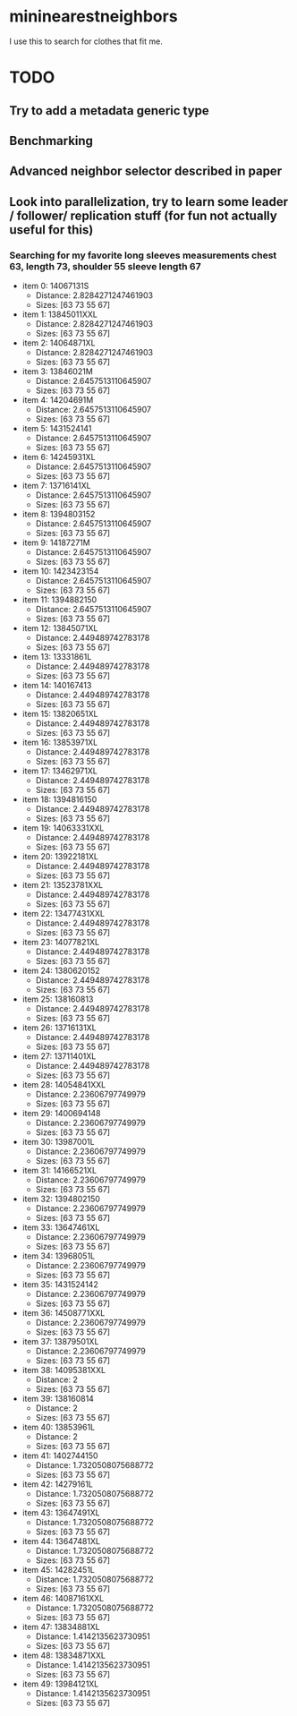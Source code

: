# mininearestneighbors
I use this to search for clothes that fit me.
# TODO

## Try to add a metadata generic type 
## Benchmarking
## Advanced neighbor selector described in paper
## Look into parallelization, try to learn some leader / follower/ replication stuff (for fun not actually useful for this)

### Searching for my favorite long sleeves measurements chest 63, length 73, shoulder 55 sleeve length 67
- item 0: 14067131S
  - Distance: 2.8284271247461903
  - Sizes: [63 73 55 67]
- item 1: 13845011XXL
  - Distance: 2.8284271247461903
  - Sizes: [63 73 55 67]
- item 2: 14064871XL
  - Distance: 2.8284271247461903
  - Sizes: [63 73 55 67]
- item 3: 13846021M
  - Distance: 2.6457513110645907
  - Sizes: [63 73 55 67]
- item 4: 14204691M
  - Distance: 2.6457513110645907
  - Sizes: [63 73 55 67]
- item 5: 1431524141
  - Distance: 2.6457513110645907
  - Sizes: [63 73 55 67]
- item 6: 14245931XL
  - Distance: 2.6457513110645907
  - Sizes: [63 73 55 67]
- item 7: 13716141XL
  - Distance: 2.6457513110645907
  - Sizes: [63 73 55 67]
- item 8: 1394803152
  - Distance: 2.6457513110645907
  - Sizes: [63 73 55 67]
- item 9: 14187271M
  - Distance: 2.6457513110645907
  - Sizes: [63 73 55 67]
- item 10: 1423423154
  - Distance: 2.6457513110645907
  - Sizes: [63 73 55 67]
- item 11: 1394882150
  - Distance: 2.6457513110645907
  - Sizes: [63 73 55 67]
- item 12: 13845071XL
  - Distance: 2.449489742783178
  - Sizes: [63 73 55 67]
- item 13: 13331861L
  - Distance: 2.449489742783178
  - Sizes: [63 73 55 67]
- item 14: 140167413
  - Distance: 2.449489742783178
  - Sizes: [63 73 55 67]
- item 15: 13820651XL
  - Distance: 2.449489742783178
  - Sizes: [63 73 55 67]
- item 16: 13853971XL
  - Distance: 2.449489742783178
  - Sizes: [63 73 55 67]
- item 17: 13462971XL
  - Distance: 2.449489742783178
  - Sizes: [63 73 55 67]
- item 18: 1394816150
  - Distance: 2.449489742783178
  - Sizes: [63 73 55 67]
- item 19: 14063331XXL
  - Distance: 2.449489742783178
  - Sizes: [63 73 55 67]
- item 20: 13922181XL
  - Distance: 2.449489742783178
  - Sizes: [63 73 55 67]
- item 21: 13523781XXL
  - Distance: 2.449489742783178
  - Sizes: [63 73 55 67]
- item 22: 13477431XXL
  - Distance: 2.449489742783178
  - Sizes: [63 73 55 67]
- item 23: 14077821XL
  - Distance: 2.449489742783178
  - Sizes: [63 73 55 67]
- item 24: 1380620152
  - Distance: 2.449489742783178
  - Sizes: [63 73 55 67]
- item 25: 138160813
  - Distance: 2.449489742783178
  - Sizes: [63 73 55 67]
- item 26: 13716131XL
  - Distance: 2.449489742783178
  - Sizes: [63 73 55 67]
- item 27: 13711401XL
  - Distance: 2.449489742783178
  - Sizes: [63 73 55 67]
- item 28: 14054841XXL
  - Distance: 2.23606797749979
  - Sizes: [63 73 55 67]
- item 29: 1400694148
  - Distance: 2.23606797749979
  - Sizes: [63 73 55 67]
- item 30: 13987001L
  - Distance: 2.23606797749979
  - Sizes: [63 73 55 67]
- item 31: 14166521XL
  - Distance: 2.23606797749979
  - Sizes: [63 73 55 67]
- item 32: 1394802150
  - Distance: 2.23606797749979
  - Sizes: [63 73 55 67]
- item 33: 13647461XL
  - Distance: 2.23606797749979
  - Sizes: [63 73 55 67]
- item 34: 13968051L
  - Distance: 2.23606797749979
  - Sizes: [63 73 55 67]
- item 35: 1431524142
  - Distance: 2.23606797749979
  - Sizes: [63 73 55 67]
- item 36: 14508771XXL
  - Distance: 2.23606797749979
  - Sizes: [63 73 55 67]
- item 37: 13879501XL
  - Distance: 2.23606797749979
  - Sizes: [63 73 55 67]
- item 38: 14095381XXL
  - Distance: 2
  - Sizes: [63 73 55 67]
- item 39: 138160814
  - Distance: 2
  - Sizes: [63 73 55 67]
- item 40: 13853961L
  - Distance: 2
  - Sizes: [63 73 55 67]
- item 41: 1402744150
  - Distance: 1.7320508075688772
  - Sizes: [63 73 55 67]
- item 42: 14279161L
  - Distance: 1.7320508075688772
  - Sizes: [63 73 55 67]
- item 43: 13647491XL
  - Distance: 1.7320508075688772
  - Sizes: [63 73 55 67]
- item 44: 13647481XL
  - Distance: 1.7320508075688772
  - Sizes: [63 73 55 67]
- item 45: 14282451L
  - Distance: 1.7320508075688772
  - Sizes: [63 73 55 67]
- item 46: 14087161XXL
  - Distance: 1.7320508075688772
  - Sizes: [63 73 55 67]
- item 47: 13834881XL
  - Distance: 1.4142135623730951
  - Sizes: [63 73 55 67]
- item 48: 13834871XXL
  - Distance: 1.4142135623730951
  - Sizes: [63 73 55 67]
- item 49: 13984121XL
  - Distance: 1.4142135623730951
  - Sizes: [63 73 55 67]
